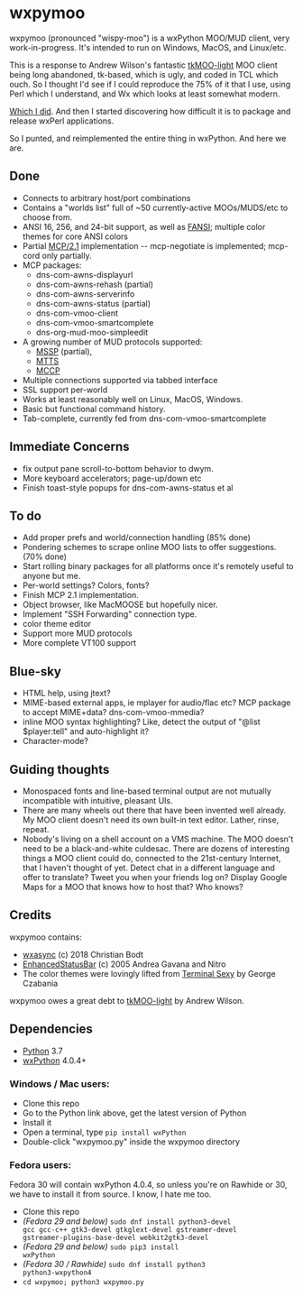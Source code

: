 # wxpymoo

wxpymoo (pronounced "wispy-moo") is a wxPython MOO/MUD client, very work-in-progress.  It's intended to run on Windows, MacOS, and Linux/etc.

This is a response to Andrew Wilson's fantastic [tkMOO-light](http://www.awns.com/tkMOO-light) MOO client being long abandoned, tk-based, which is ugly, and coded in TCL which ouch.  So I thought I'd see if I could reproduce the 75% of it that I use, using Perl which I understand, and Wx which looks at least somewhat modern.

[Which I did](https://github.com/emersonrp/WxMOO).  And then I started discovering how difficult it is to package and release wxPerl applications.

So I punted, and reimplemented the entire thing in wxPython.  And here we are.

## Done
* Connects to arbitrary host/port combinations
* Contains a "worlds list" full of ~50 currently-active MOOs/MUDS/etc to choose from.
* ANSI 16, 256, and 24-bit support, as well as [FANSI](http://fansi.org/); multiple color themes for core ANSI colors
* Partial [MCP/2.1](http://www.moo.mud.org/mcp/mcp2.html) implementation -- mcp-negotiate is implemented;  mcp-cord only partially.
* MCP packages:
    * dns-com-awns-displayurl
    * dns-com-awns-rehash (partial)
    * dns-com-awns-serverinfo
    * dns-com-awns-status (partial)
    * dns-com-vmoo-client
    * dns-com-vmoo-smartcomplete
    * dns-org-mud-moo-simpleedit
* A growing number of MUD protocols supported:
    * [MSSP](https://tintin.sourceforge.io/protocols/mssp/) (partial),
    * [MTTS](https://tintin.sourceforge.io/protocols/mtts/)
    * [MCCP](http://www.gammon.com.au/mccp/protocol.html)
* Multiple connections supported via tabbed interface
* SSL support per-world
* Works at least reasonably well on Linux, MacOS, Windows.
* Basic but functional command history.
* Tab-complete, currently fed from dns-com-vmoo-smartcomplete

## Immediate Concerns
* fix output pane scroll-to-bottom behavior to dwym.
* More keyboard accelerators;  page-up/down etc
* Finish toast-style popups for dns-com-awns-status et al

## To do
* Add proper prefs and world/connection handling (85% done)
* Pondering schemes to scrape online MOO lists to offer suggestions. (70% done)
* Start rolling binary packages for all platforms once it's remotely useful to anyone but me.
* Per-world settings?  Colors, fonts?
* Finish MCP 2.1 implementation.
* Object browser, like MacMOOSE but hopefully nicer.
* Implement "SSH Forwarding" connection type.
* color theme editor
* Support more MUD protocols
* More complete VT100 support

## Blue-sky
* HTML help, using jtext?
* MIME-based external apps, ie mplayer for audio/flac etc?  MCP package to accept MIME+data?  dns-com-vmoo-mmedia?
* inline MOO syntax highlighting?  Like, detect the output of "@list $player:tell" and auto-highlight it?
* Character-mode?

## Guiding thoughts
* Monospaced fonts and line-based terminal output are not mutually incompatible with intuitive, pleasant UIs.
* There are many wheels out there that have been invented well already.  My MOO client doesn't need its own built-in text editor.  Lather, rinse, repeat.
* Nobody's living on a shell account on a VMS machine.  The MOO doesn't need to be a black-and-white culdesac.  There are dozens of interesting things a MOO client could do, connected to the 21st-century Internet, that I haven't thought of yet.  Detect chat in a different language and offer to translate?  Tweet you when your friends log on?  Display Google Maps for a MOO that knows how to host that?  Who knows?

## Credits
wxpymoo contains:
* [wxasync](https://github.com/sirk390/wxasync) (c) 2018 Christian Bodt
* [EnhancedStatusBar](http://xoomer.virgilio.it/infinity77/main/EnhancedStatusBar.html) (c) 2005 Andrea Gavana and Nitro
* The color themes were lovingly lifted from [Terminal Sexy](http://terminal.sexy) by George Czabania

wxpymoo owes a great debt to [tkMOO-light](http://www.awns.com/tkMOO-light/) by Andrew Wilson.

## Dependencies
* [Python](http://www.python.org) 3.7
* [wxPython](http://www.wxpython.org) 4.0.4+

### Windows / Mac users:
* Clone this repo
* Go to the Python link above, get the latest version of Python
* Install it
* Open a terminal, type <code>pip install wxPython</code>
* Double-click "wxpymoo.py" inside the wxpymoo directory

### Fedora users:
Fedora 30 will contain wxPython 4.0.4, so unless you're on Rawhide or 30, we have to install it from source.  I know, I hate me too.
* Clone this repo
* <i>(Fedora 29 and below)</i> <code>sudo dnf install python3-devel gcc gcc-c++ gtk3-devel gtkglext-devel gstreamer-devel gstreamer-plugins-base-devel webkit2gtk3-devel</code>
* <i>(Fedora 29 and below)</i> <code>sudo pip3 install wxPython</code>
* <i>(Fedora 30 / Rawhide)</i> <code>sudo dnf install python3 python3-wxpython4</code>
* <code>cd wxpymoo; python3 wxpymoo.py</code>


